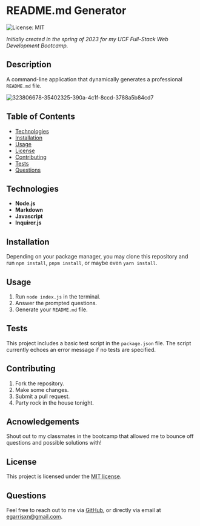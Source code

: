 # README.md Generator

![License: MIT](https://img.shields.io/badge/License-MIT-yellow.svg)

_Initially created in the spring of 2023 for my UCF Full-Stack Web Development Bootcamp._

## Description

A command-line application that dynamically generates a professional `README.md` file.

![323806678-35402325-390a-4c1f-8ccd-3788a5b84cd7](https://github.com/EGARRISXN/readme-generator/assets/126130230/63178ce7-98a6-4cbf-9e35-ff732205db97)

## Table of Contents

- [Technologies](#technologies)
- [Installation](#installation)
- [Usage](#usage)
- [License](#license)
- [Contributing](#contributing)
- [Tests](#tests)
- [Questions](#questions)

## Technologies

- **Node.js**
- **Markdown**
- **Javascript**
- **Inquirer.js**

## Installation

Depending on your package manager, you may clone this repository and run `npm install`, `pnpm install`, or maybe even `yarn install`.

## Usage

1. Run `node index.js` in the terminal.
2. Answer the prompted questions.
3. Generate your `README.md` file.

## Tests

This project includes a basic test script in the `package.json` file. The script currently echoes an error message if no tests are specified.

## Contributing

1. Fork the repository.
2. Make some changes.
3. Submit a pull request.
4. Party rock in the house tonight.

## Acnowledgements

Shout out to my classmates in the bootcamp that allowed me to bounce off questions and possible solutions with!

## License

This project is licensed under the [MIT license](https://opensource.org/licenses/MIT).

## Questions

Feel free to reach out to me via [GitHub](https://github.com/EGARRISXN), or directly via email at egarrisxn@gmail.com.
